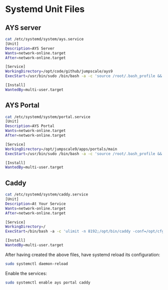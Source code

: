 # Systemd Unit Files

## AYS server
```bash
cat /etc/systemd/system/ays.service
[Unit]
Description=AYS Server
Wants=network-online.target
After=network-online.target

[Service]
WorkingDirectory=/opt/code/github/jumpscale/ays9
ExecStart=/usr/bin/sudo /bin/bash -a -c 'source /root/.bash_profile && /usr/bin/env /usr/bin/python3 main.py --host 127.0.0.1 --port 5000 --log info'

[Install]
WantedBy=multi-user.target
```

## AYS Portal
```bash
cat /etc/systemd/system/portal.service
[Unit]
Description=AYS Portal
Wants=network-online.target
After=network-online.target

[Service]
WorkingDirectory=/opt/jumpscale9/apps/portals/main
ExecStart=/usr/bin/sudo /bin/bash -a -c 'source /root/.bash_profile && /usr/bin/env /usr/bin/python3  portal_start.py --instance main'

[Install]
WantedBy=multi-user.target
```

## Caddy

```bash
cat /etc/systemd/system/caddy.service
[Unit]
Description=At Your Service
Wants=network-online.target
After=network-online.target

[Service]
WorkingDirectory=/
ExecStart=/bin/bash -a -c 'ulimit -n 8192;/opt/bin/caddy -conf=/opt/cfg/caddy.cfg  -agree'

[Install]
WantedBy=multi-user.target
```

After having created the above files, have systemd reload its configuration:
```bash
sudo systemctl daemon-reload
```

Enable the services:
```bash
sudo systemctl enable ays portal caddy
```
